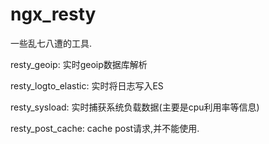 # ngx_resty
一些乱七八遭的工具.

resty_geoip: 实时geoip数据库解析

resty_logto_elastic: 实时将日志写入ES

resty_sysload: 实时捕获系统负载数据(主要是cpu利用率等信息)

resty_post_cache: cache post请求,并不能使用.